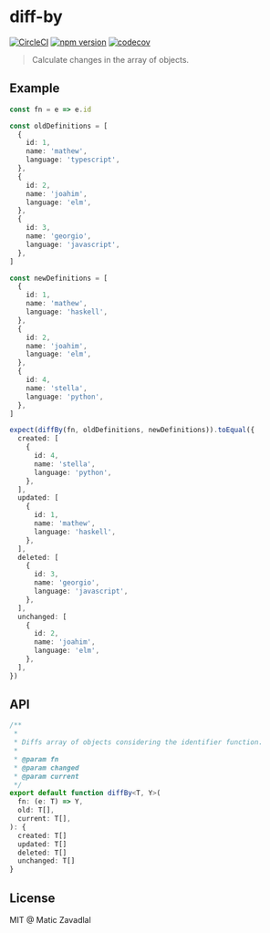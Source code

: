# diff-by

[![CircleCI](https://circleci.com/gh/maticzav/diff-by.svg?style=shield)](https://circleci.com/gh/maticzav/diff-by)
[![npm version](https://badge.fury.io/js/diff-by.svg)](https://badge.fury.io/js/diff-by)
[![codecov](https://codecov.io/gh/maticzav/diff-by/branch/master/graph/badge.svg)](https://codecov.io/gh/maticzav/diff-by)

> Calculate changes in the array of objects.

## Example

```ts
const fn = e => e.id

const oldDefinitions = [
  {
    id: 1,
    name: 'mathew',
    language: 'typescript',
  },
  {
    id: 2,
    name: 'joahim',
    language: 'elm',
  },
  {
    id: 3,
    name: 'georgio',
    language: 'javascript',
  },
]

const newDefinitions = [
  {
    id: 1,
    name: 'mathew',
    language: 'haskell',
  },
  {
    id: 2,
    name: 'joahim',
    language: 'elm',
  },
  {
    id: 4,
    name: 'stella',
    language: 'python',
  },
]

expect(diffBy(fn, oldDefinitions, newDefinitions)).toEqual({
  created: [
    {
      id: 4,
      name: 'stella',
      language: 'python',
    },
  ],
  updated: [
    {
      id: 1,
      name: 'mathew',
      language: 'haskell',
    },
  ],
  deleted: [
    {
      id: 3,
      name: 'georgio',
      language: 'javascript',
    },
  ],
  unchanged: [
    {
      id: 2,
      name: 'joahim',
      language: 'elm',
    },
  ],
})
```

## API

```ts
/**
 *
 * Diffs array of objects considering the identifier function.
 *
 * @param fn
 * @param changed
 * @param current
 */
export default function diffBy<T, Y>(
  fn: (e: T) => Y,
  old: T[],
  current: T[],
): {
  created: T[]
  updated: T[]
  deleted: T[]
  unchanged: T[]
}
```

## License

MIT @ Matic Zavadlal
